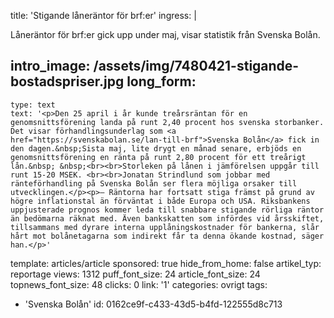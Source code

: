 title: 'Stigande låneräntor för brf:er'
ingress: |
  <p>Låneräntor för brf:er gick upp under maj, visar statistik från Svenska Bolån.
  </p>
  
intro_image: /assets/img/7480421-stigande-bostadspriser.jpg
long_form:
  -
    type: text
    text: '<p>Den 25 april i år kunde treårsräntan för en genomsnittsförening landa på runt 2,40 procent hos svenska storbanker. Det visar förhandlingsunderlag som <a href="https://svenskabolan.se/lan-till-brf">Svenska Bolån</a> fick in den dagen.&nbsp;Sista maj, lite drygt en månad senare, erbjöds en genomsnittsförening en ränta på runt 2,80 procent för ett treårigt lån.&nbsp; &nbsp;<br><br>Storleken på lånen i jämförelsen uppgår till runt 15-20 MSEK. <br><br>Jonatan Strindlund som jobbar med ränteförhandling på Svenska Bolån ser flera möjliga orsaker till utvecklingen.</p><p>– Räntorna har fortsatt stiga främst på grund av högre inflationstal än förväntat i både Europa och USA. Riksbankens uppjusterade prognos kommer leda till snabbare stigande rörliga räntor än bedömarna räknat med. Även bankskatten som infördes vid årsskiftet, tillsammans med dyrare interna upplåningskostnader för bankerna, slår hårt mot bolånetagarna som indirekt får ta denna ökande kostnad, säger han.</p>'
template: articles/article
sponsored: true
hide_from_home: false
artikel_typ: reportage
views: 1312
puff_font_size: 24
article_font_size: 24
topnews_font_size: 48
clicks: 0
link: '1'
categories: ovrigt
tags:
  - 'Svenska Bolån'
id: 0162ce9f-c433-43d5-b4fd-122555d8c713
